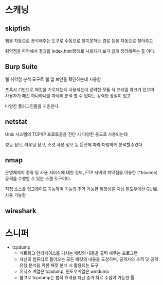 # 스캐닝

## skipfish

웹을 자동으로 분석해주는 도구로 수동으로 찾지못하는 경로 등을 자동으로 찾아주고

취약점을 파악해서 결과를 index.html형태로 사용자가 보기 쉽게 정리해주는 툴 이다.

## Burp Suite

웹 취약점 분석 도구로 웹 앱 보안을 확인하는데 사용함

프록시 기반으로 패킷을 가로채는데 사용되는데 강력한 모듈 식 프레임 워크가 있으며 사용자가 패킷 하나하나를 자세히 분석 할 수 있다는 강력한 장점이 있고

다양한 플러그인들을 지원한다. 

## netstat

Unix 시스템의 TCP/IP 프로토콜을 진단 시 다양한 용도로 사용되는데

성능 정보, 라우팅 정보, 소켓 사용 정보 등 옵션에 따라 다양하게 분석할수있다.

## nmap 

운영체제의 종류 및 사용 서비스에 대한 정보, FTP 서버의 취약점을 이용한 (*bounce) 공격을 수행할 수 있는 스캔 도구이다.

직접 소스를 업그레이드 가능하며 기능의 추가 가능한 확장성을 지님
윈도우에선 GUI로 사용 가능함 



## wireshark

# 스니퍼

* tcpdump
    * 네트워크 인터페이스를 거치는 패킷의 내용을 출력 해주는 프로그램
    * 자신의 컴퓨터로 들어오는 모든 패킷의 내용을 도청하며, 공격자의 추적 및 공격 유행 분석을 위한 패킷 분석 시 활용되는 도구
    * 유닉스 계열은 tcpdump, 윈도우계열은 windump
    * 참고로 tcpdump는 법적 효력을 지닌 증거 자료 수집이 가능한 툴